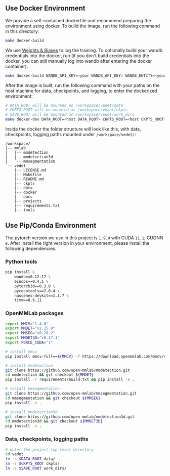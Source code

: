 ## Use Docker Environment
We provide a self-contained dockerfile and recommend preparing the environment using docker. To build the image, run the following command in this directory:
```bash
make docker-build
```

We use [Weights & Biases](https://wandb.ai/site) to log the training. To optionally build your wandb credentials into the docker, run (if you don't build credentials into the docker, you can still manually log into wandb after entering the docker container):
```bash
make docker-build WANDB_API_KEY=<your WANDB_API_KEY> WANDB_ENTITY=<your WANDB_ENTITY>
```

After the image is built, run the following command with your paths on the host machine for data, checkpoints, and logging, to enter the dockerized environment:
```bash
# DATA_ROOT will be mounted as /workspace/vedet/data
# CKPTS_ROOT will be mounted as /workspace/vedet/ckpts
# SAVE_ROOT will be mounted as /workspace/vedet/work_dirs
make docker-dev DATA_ROOT=<host DATA_ROOT> CKPTS_ROOT=<host CKPTS_ROOT> SAVE_ROOT=<host SAVE_ROOT>
```

Inside the docker the folder structure will look like this, with data, checkpoints, logging paths mounted under `/workspace/vedet/`:
```
/workspace/
|-- mmlab
|   |-- mmdetection
|   |-- mmdetection3d
|   `-- mmsegmentation
`-- vedet
    |-- LICENSE.md
    |-- Makefile
    |-- README.md
    |-- ckpts
    |-- data
    |-- docker
    |-- docs
    |-- projects
    |-- requirements.txt
    |-- tools
```

## Use Pip/Conda Environment
The pytorch version we use in this project is `1.9.0` with CUDA `11.1`, CUDNN `8`. After install the right version in your environment, please install the following dependencies.

### Python tools
```bash
pip install \
    wandb==0.12.17 \
    einops==0.4.1 \
    pytorch3d==0.3.0 \
    pycocotools==2.0.4 \
    nuscenes-devkit==1.1.7 \
    timm==0.6.11
```

### OpenMMLab packages
```bash
export MMCV="1.4.0"
export MMDET="v2.25.0"
export MMSEG="v0.20.2"
export MMDET3D="v0.17.1"
export FORCE_CUDA="1"

# install mmcv
pip install mmcv-full==${MMCV} -f https://download.openmmlab.com/mmcv/dist/cu111/torch1.9.0/index.html

# install mmdetection
git clone https://github.com/open-mmlab/mmdetection.git
cd mmdetection && git checkout ${MMDET}
pip install -r requirements/build.txt && pip install -e .

# install mmsegmentation
git clone https://github.com/open-mmlab/mmsegmentation.git
cd mmsegmentation && git checkout ${MMSEG}
pip install -e .

# install mmdetection3d
git clone https://github.com/open-mmlab/mmdetection3d.git
cd mmdetection3d && git checkout ${MMDET3D}
pip install -e .
```

### Data, checkpoints, logging paths
```bash
# enter the project top-level directory
cd vedet
ln -s $DATA_ROOT data/
ln -s $CKPTS_ROOT ckpts/
ln -s $SAVE_ROOT work_dirs/
```
